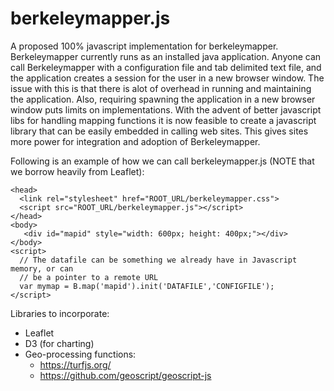 # berkeleymapper.js

A proposed 100% javascript implementation for berkeleymapper.   Berkeleymapper currently runs as an installed java application.  Anyone can call Berkeleymapper with a configuration file and tab delimited text file, and the application creates a session for the user in a new browser window.  The issue with this is that there is alot of overhead in running and maintaining the application. Also, requiring spawning the application in a new browser window puts limits on implementations.  With the advent of better javascript libs for handling mapping functions it is now feasible to create a javascript library that can be easily embedded in calling web sites.  This gives sites more power for integration and adoption of Berkeleymapper.

Following is an example of how we can call berkeleymapper.js  (NOTE that we borrow heavily from Leaflet):
```
<head>
  <link rel="stylesheet" href="ROOT_URL/berkeleymapper.css">
  <script src="ROOT_URL/berkeleymapper.js"></script>
</head>
<body>
   <div id="mapid" style="width: 600px; height: 400px;"></div>
</body>
<script>
  // The datafile can be something we already have in Javascript memory, or can 
  // be a pointer to a remote URL
  var mymap = B.map('mapid').init('DATAFILE','CONFIGFILE');  
</script>
```

Libraries to incorporate:
 * Leaflet
 * D3 (for charting)
 * Geo-processing functions: 
     * https://turfjs.org/
     * https://github.com/geoscript/geoscript-js
